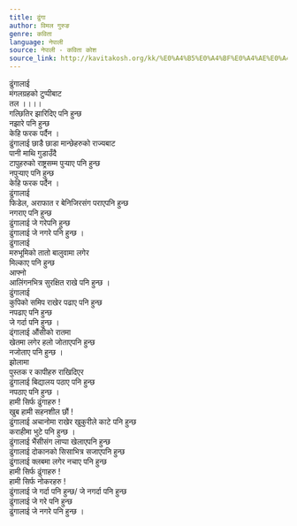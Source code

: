 ```yaml
---
title: ढुंगा
author: विमल गुरुङ
genre: कविता
language: नेपाली
source: नेपाली - कविता कोश
source_link: http://kavitakosh.org/kk/%E0%A4%B5%E0%A4%BF%E0%A4%AE%E0%A4%B2_%E0%A4%97%E0%A5%81%E0%A4%B0%E0%A5%81%E0%A4%99
---
```


ढुंगालाई  
मंगलग्रहको टुप्पीबाट  
तल ।।।।  
गल्छितिर झारिदिए पनि हुन्छ  
नझारे पनि हुन्छ  
केहि फरक पर्दैन ।  
ढुंगालाई छाडै छाडा मान्छेहरुको राज्यबाट  
पानी माथि गुडाउँदै  
टापुहरुको राष्ट्रसम्म पुर्‍याए पनि हुन्छ  
नपुर्‍याए पनि हुन्छ  
केहि फरक पर्दैन ।  
ढुंगालाई  
फिडेल, अराफात र बेनिजिरसंग पराएपनि हुन्छ  
नगराए पनि हुन्छ  
ढुंगालाई जे गरेपनि हुन्छ  
ढुंगालाई जे नगरे पनि हुन्छ ।  
ढुंगालाई  
मरुभूमिको तातो बालुवामा लगेर  
मिल्काए पनि हुन्छ  
आफ्नो  
आलिंगनभित्र सुरक्षित राखे पनि हुन्छ ।  
ढुंगालाई  
कुपिको समिप राखेर पढाए पनि हुन्छ  
नपढाए पनि हुन्छ  
जे गर्दा पनि हुन्छ ।  
ढ्ंगालाई औंसीको रातमा  
खेतमा लगेर हलो जोताएपनि हुन्छ  
नजोताए पनि हुन्छ ।  
झोलामा  
पुस्तक र कापीहरु राखिदिएर  
ढुंगालाई बिद्यालय पठाए पनि हुन्छ  
नपठाए पनि हुन्छ ।  
हामी सिर्फ ढुंगाहरु !  
खुब हामी सहनशील छौं !  
ढुंगालाई अचानोमा राखेर खुकुरीले काटे पनि हुन्छ  
कराहीमा भुटे पनि हुन्छ ।  
ढुंगालाई भैंसीसंग लाप्पा खेलाएपनि हुन्छ  
ढुंगालाई दोकानको सिसाभित्र सजाएपनि हुन्छ  
ढुंगालाई क्लबमा लगेर नचाए पनि हुन्छ  
हामी सिर्फ ढुंगाहरु !  
हामी सिर्फ नोकरहरु !  
ढुंगालाई जे गर्दा पनि हुन्छ/ जे नगर्दा पनि हुन्छ  
ढुंगालाई जे गरे पनि हुन्छ  
ढुंगालाई जे नगरे पनि हुन्छ ।

